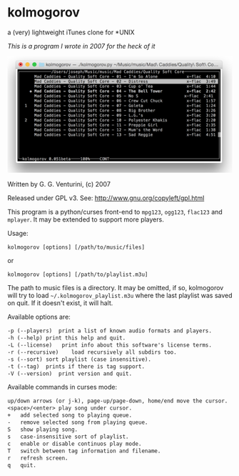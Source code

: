 # kolmogorov
a (very) lightweight iTunes clone for *UNIX

*This is a program I wrote in 2007 for the heck of it*

![kolmogorov screenshot](kolmogorov_screenshot.png)

Written by G. G. Venturini, (c) 2007

Released under GPL v3. See: http://www.gnu.org/copyleft/gpl.html

This program is a python/curses front-end to `mpg123`, `ogg123`,
`flac123` and `mplayer`. It may be extended to support more players.

Usage: 
	
	kolmogorov [options] [/path/to/music/files]

  or
	
	kolmogorov [options] [/path/to/playlist.m3u]

 The path to music files is a directory. It may be omitted, if so,
 kolmogorov will try to load `~/.kolmogorov_playlist.m3u` where the
 last playlist was saved on quit. If it doesn't exist, it will halt.

Available options are:

	-p (--players)	print a list of known audio formats and players.
	-h (--help)	print this help and quit.
	-L (--license)	 print info about this software's license terms.
	-r (--recursive)	load recursively all subdirs too.
	-s (--sort)	sort playlist (case insensitive).
	-t (--tag)	prints if there is tag support.
	-V (--version)	print version and quit.

Available commands in curses mode:

	up/down arrows (or j-k), page-up/page-down, home/end move the cursor.
	<space>/<enter>	play song under cursor.
	+	add selected song to playing queue.
	-	remove selected song from playing queue.
	S	show playing song.
	s	case-insensitive sort of playlist.
	c	enable or disable continuos play mode.
	T	switch between tag information and filename.
	r	refresh screen.
	q	quit.
